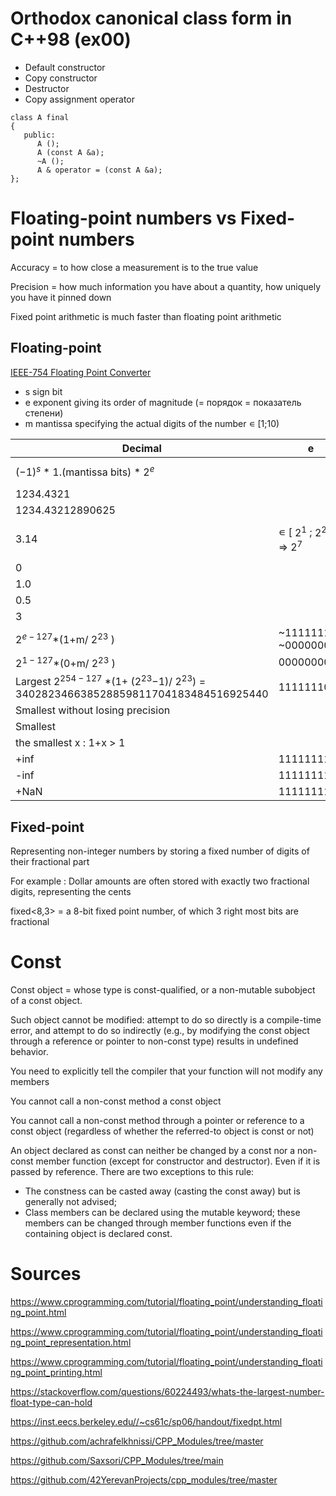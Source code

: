 # Orthodox canonical class form in C++98 (ex00)

- Default constructor
- Copy constructor
- Destructor
- Copy assignment operator

```
class A final
{
   public:
      A ();
      A (const A &a);
      ~A ();
      A & operator = (const A &a);
};
```
# Floating-point numbers vs Fixed-point numbers
Accuracy = to how close a measurement is to the true value

Precision = how much information you have about a quantity, how uniquely you have it pinned down

Fixed point arithmetic is much faster than floating point arithmetic

## Floating-point

[IEEE-754 Floating Point Converter](https://www.h-schmidt.net/FloatConverter/IEEE754.html)

- s sign bit
- e exponent giving its order of magnitude (= порядок = показатель степени)
- m mantissa specifying the actual digits of the number ∊ [1;10)

Decimal	                          | e                            | m   | float                                            
-----------------------------------|------------------------------|-----|--------------------------------------------------
${(-1)}^{s}$ * 1.(mantissa bits) * $2^e$ |                        |     | seeeeeeeemmmmmmmmmmmmmmmmmmmmmmm (1+8+23) 
1234.4321                          |                              |     | 0 10001001 00110100100110111010100
1234.43212890625                   |                              |     | 0 10001001 00110100100110111010100
3.14                               | ∊ [ $2^1$ ; $2^2$ ) => $2^7$ | $\frac{3,14 -2 }{4 - 2} *2^{23}$ |  0 10000000 10010001111010111000011 = 0x4048F5C3
0                                  |                              |     |  0 00000000 00000000000000000000000
1.0                                |                              |     |  0 01111111 00000000000000000000000
0.5                                |                              |     |  0 01111110 00000000000000000000000
3                                  |                              |     |  0 10000000 10000000000000000000000
$2^{e−127}$*(1+m/ $2^{23}$ )       | ~11111111~ ~00000000~        |     |
$2^{1−127}$*(0+m/ $2^{23}$ )       | 00000000                     |     |
Largest $2^{254−127}$ *(1+ ($2^{23}$−1)/ $2^{23}$) = 340282346638528859811704183484516925440 | 11111110       |     |   
Smallest without losing precision  |                              |     |  1.175494351e-38	                                
Smallest                	        |                              |     |  1.401298464e-45     	                          
the smallest x : 1+x > 1           |                              |     |  1.1929093e-7	                                   
+inf                               | 11111111                     |     |  0 11111111 00000000000000000000000
-inf                               | 11111111                     |     |  1 11111111 00000000000000000000000
+NaN                               | 11111111                     | ~0~ |  0 11111111 10000000000000000000000

## Fixed-point

Representing non-integer numbers by storing a fixed number of digits of their fractional part

For example : Dollar amounts are often stored with exactly two fractional digits, representing the cents

fixed<8,3> = a 8-bit fixed point number, of which 3 right most bits are fractional

# Const

Const object = whose type is const-qualified, or a non-mutable subobject of a const object. 

Such object cannot be modified: attempt to do so directly is a compile-time error, and attempt to do so indirectly (e.g., by modifying the const object through a reference or pointer to non-const type) results in undefined behavior.

You need to explicitly tell the compiler that your function will not modify any members

You cannot call a non-const method a const object

You cannot call a non-const method through a pointer or reference to a const object (regardless of whether the referred-to object is const or not)

An object declared as const can neither be changed by a const nor a non-const member function (except for constructor and destructor). Even if it is passed by reference. There are two exceptions to this rule:
- The constness can be casted away (casting the const away) but is generally not advised;
- Class members can be declared using the mutable keyword; these members can be changed through member functions even if the containing object is declared const.


# Sources
https://www.cprogramming.com/tutorial/floating_point/understanding_floating_point.html

https://www.cprogramming.com/tutorial/floating_point/understanding_floating_point_representation.html

https://www.cprogramming.com/tutorial/floating_point/understanding_floating_point_printing.html

https://stackoverflow.com/questions/60224493/whats-the-largest-number-float-type-can-hold

https://inst.eecs.berkeley.edu//~cs61c/sp06/handout/fixedpt.html 

https://github.com/achrafelkhnissi/CPP_Modules/tree/master

https://github.com/Saxsori/CPP_Modules/tree/main

https://github.com/42YerevanProjects/cpp_modules/tree/master
